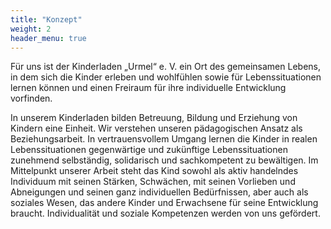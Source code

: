 ```yaml
---
title: "Konzept"
weight: 2
header_menu: true
---
```


Für uns ist der Kinderladen „Urmel“ e. V. ein Ort des gemeinsamen Lebens, in dem sich die Kinder erleben und wohlfühlen sowie für Lebenssituationen lernen können und einen Freiraum für ihre individuelle Entwicklung vorfinden.

In unserem Kinderladen bilden Betreuung, Bildung und Erziehung von Kindern eine Einheit. Wir verstehen unseren pädagogischen Ansatz als Beziehungsarbeit. In vertrauensvollem Umgang lernen die Kinder in realen Lebenssituationen gegenwärtige und zukünftige Lebenssituationen zunehmend selbständig, solidarisch und sachkompetent zu bewältigen. Im Mittelpunkt unserer Arbeit steht das Kind sowohl als aktiv handelndes
Individuum mit seinen Stärken, Schwächen, mit seinen Vorlieben und Abneigungen und seinen ganz individuellen Bedürfnissen, aber auch als soziales Wesen, das andere Kinder und Erwachsene für seine Entwicklung braucht. Individualität und soziale Kompetenzen werden von uns gefördert.


